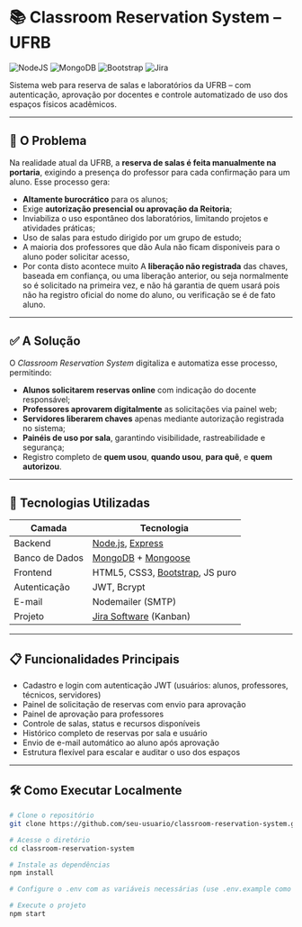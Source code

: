 # 📚 Classroom Reservation System – UFRB

![NodeJS](https://img.shields.io/badge/node.js-6DA55F?style=for-the-badge&logo=node.js&logoColor=white)
![MongoDB](https://img.shields.io/badge/MongoDB-47A248?style=for-the-badge&logo=mongodb&logoColor=white)
![Bootstrap](https://img.shields.io/badge/bootstrap-563d7c?style=for-the-badge&logo=bootstrap&logoColor=white)
![Jira](https://img.shields.io/badge/Jira-0052CC?style=for-the-badge&logo=jira&logoColor=white)

Sistema web para reserva de salas e laboratórios da UFRB – com autenticação, aprovação por docentes e controle automatizado de uso dos espaços físicos acadêmicos.

---

## 🧩 O Problema

Na realidade atual da UFRB, a **reserva de salas é feita manualmente na portaria**, exigindo a presença do professor para cada confirmação para um aluno. Esse processo gera:

- **Altamente burocrático** para os alunos;
- Exige **autorização presencial ou aprovação da Reitoria**;
- Inviabiliza o uso espontâneo dos laboratórios, limitando projetos e atividades práticas;
- Uso de salas para estudo dirigido por um grupo de estudo;
- A maioria dos professores que dão Aula não ficam disponiveis para o aluno poder solicitar acesso,
- Por conta disto acontece muito A **liberação não registrada** das chaves, baseada em confiança, ou uma liberação anterior, ou seja normalmente so é solicitado na primeira vez, e não há garantia de quem usará pois não ha registro oficial do nome do aluno, ou verificação se é de fato aluno.

---

## ✅ A Solução

O *Classroom Reservation System* digitaliza e automatiza esse processo, permitindo:

- **Alunos solicitarem reservas online** com indicação do docente responsável;
- **Professores aprovarem digitalmente** as solicitações via painel web;
- **Servidores liberarem chaves** apenas mediante autorização registrada no sistema;
- **Painéis de uso por sala**, garantindo visibilidade, rastreabilidade e segurança;
- Registro completo de **quem usou**, **quando usou**, **para quê**, e **quem autorizou**.

---

## 🚀 Tecnologias Utilizadas

| Camada       | Tecnologia                  |
|--------------|-----------------------------|
| Backend      | [Node.js](https://nodejs.org/), [Express](https://expressjs.com/) |
| Banco de Dados | [MongoDB](https://www.mongodb.com/) + [Mongoose](https://mongoosejs.com/) |
| Frontend     | HTML5, CSS3, [Bootstrap](https://getbootstrap.com/), JS puro |
| Autenticação | JWT, Bcrypt                 |
| E-mail       | Nodemailer (SMTP)           |
| Projeto      | [Jira Software]([https://www.atlassian.com/software/jira](https://classroom-reservation-system.atlassian.net/jira/software/projects/CPG/summary)) (Kanban) |

---

## 📋 Funcionalidades Principais

- Cadastro e login com autenticação JWT (usuários: alunos, professores, técnicos, servidores)
- Painel de solicitação de reservas com envio para aprovação
- Painel de aprovação para professores
- Controle de salas, status e recursos disponíveis
- Histórico completo de reservas por sala e usuário
- Envio de e-mail automático ao aluno após aprovação
- Estrutura flexível para escalar e auditar o uso dos espaços

---

## 🛠️ Como Executar Localmente

```bash
# Clone o repositório
git clone https://github.com/seu-usuario/classroom-reservation-system.git

# Acesse o diretório
cd classroom-reservation-system

# Instale as dependências
npm install

# Configure o .env com as variáveis necessárias (use .env.example como base)

# Execute o projeto
npm start
